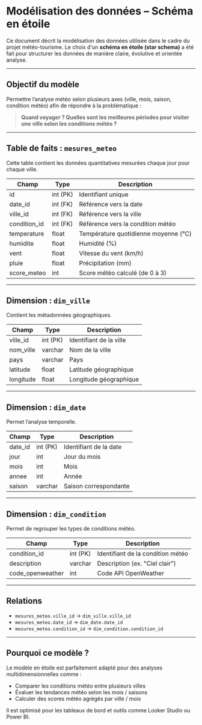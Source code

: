 
#  Modélisation des données – Schéma en étoile

Ce document décrit la modélisation des données utilisée dans le cadre du projet météo-tourisme. Le choix d'un **schéma en étoile (star schema)** a été fait pour structurer les données de manière claire, évolutive et orientée analyse.

---

##  Objectif du modèle

Permettre l’analyse météo selon plusieurs axes (ville, mois, saison, condition météo) afin de répondre à la problématique :
> **Quand voyager ? Quelles sont les meilleures périodes pour visiter une ville selon les conditions météo ?**

---

##  Table de faits : `mesures_meteo`

Cette table contient les données quantitatives mesurées chaque jour pour chaque ville.

| Champ         | Type     | Description                                 |
|---------------|----------|---------------------------------------------|
| id            | int (PK) | Identifiant unique                          |
| date_id       | int (FK) | Référence vers la date                      |
| ville_id      | int (FK) | Référence vers la ville                     |
| condition_id  | int (FK) | Référence vers la condition météo           |
| temperature   | float    | Température quotidienne moyenne (°C)        |
| humidite      | float    | Humidité (%)                                |
| vent          | float    | Vitesse du vent (km/h)                      |
| pluie         | float    | Précipitation (mm)                          |
| score_meteo   | int      | Score météo calculé (de 0 à 3)              |

---

##  Dimension : `dim_ville`

Contient les métadonnées géographiques.

| Champ        | Type      | Description                  |
|--------------|-----------|------------------------------|
| ville_id     | int (PK)  | Identifiant de la ville      |
| nom_ville    | varchar   | Nom de la ville              |
| pays         | varchar   | Pays                         |
| latitude     | float     | Latitude géographique        |
| longitude    | float     | Longitude géographique       |

---

##  Dimension : `dim_date`

Permet l’analyse temporelle.

| Champ     | Type      | Description                  |
|-----------|-----------|------------------------------|
| date_id   | int (PK)  | Identifiant de la date       |
| jour      | int       | Jour du mois                 |
| mois      | int       | Mois                         |
| annee     | int       | Année                        |
| saison    | varchar   | Saison correspondante        |

---

##  Dimension : `dim_condition`

Permet de regrouper les types de conditions météo.

| Champ            | Type      | Description                         |
|------------------|-----------|-------------------------------------|
| condition_id     | int (PK)  | Identifiant de la condition météo  |
| description      | varchar   | Description (ex. "Ciel clair")     |
| code_openweather | int       | Code API OpenWeather               |

---

##  Relations

- `mesures_meteo.ville_id` → `dim_ville.ville_id`
- `mesures_meteo.date_id` → `dim_date.date_id`
- `mesures_meteo.condition_id` → `dim_condition.condition_id`

---

##  Pourquoi ce modèle ?

Le modèle en étoile est parfaitement adapté pour des analyses multidimensionnelles comme :
- Comparer les conditions météo entre plusieurs villes
- Évaluer les tendances météo selon les mois / saisons
- Calculer des scores météo agrégés par ville / mois

Il est optimisé pour les tableaux de bord et outils comme Looker Studio ou Power BI.

